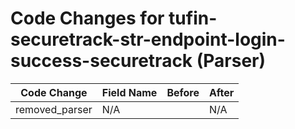 # Code Changes for tufin-securetrack-str-endpoint-login-success-securetrack (Parser)

| Code Change | Field Name | Before | After |
|-------------|------------|--------|-------|
| removed_parser | N/A |  | N/A |